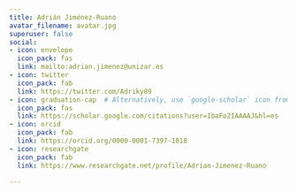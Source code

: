 ```yaml
---
title: Adrián Jiménez-Ruano
avatar_filename: avatar.jpg  
superuser: false
social:
- icon: envelope
  icon_pack: fas
  link: mailto:adrian.jimenez@unizar.es
- icon: twitter
  icon_pack: fab
  link: https://twitter.com/Adriky89
- icon: graduation-cap  # Alternatively, use `google-scholar` icon from `ai` icon pack
  icon_pack: fas
  link: https://scholar.google.com/citations?user=IbaFo2IAAAAJ&hl=es
- icon: orcid
  icon_pack: fab
  link: https://orcid.org/0000-0001-7397-1818
- icon: researchgate
  icon_pack: fab
  link: https://www.researchgate.net/profile/Adrian-Jimenez-Ruano

---
```

